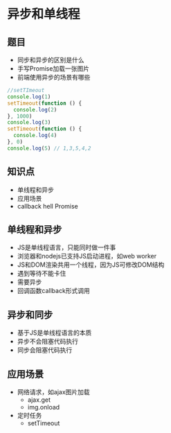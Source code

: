 # 异步和单线程

## 题目

* 同步和异步的区别是什么
* 手写Promise加载一张图片
* 前端使用异步的场景有哪些

```js
//setTImeout
console.log(1)
setTimeout(function () {
  console.log(2)
}, 1000)
console.log(3)
setTimeout(function () {
  console.log(4)
}, 0)
console.log(5) // 1,3,5,4,2
```

## 知识点

* 单线程和异步
* 应用场景
* callback hell Promise

## 单线程和异步

* JS是单线程语言，只能同时做一件事
* 浏览器和nodejs已支持JS启动进程，如web worker
* JS和DOM渲染共用一个线程，因为JS可修改DOM结构
* 遇到等待不能卡住
* 需要异步
* 回调函数callback形式调用

## 异步和同步

* 基于JS是单线程语言的本质
* 异步不会阻塞代码执行
* 同步会阻塞代码执行

## 应用场景

* 网络请求，如ajax图片加载
  * ajax.get
  * img.onload
* 定时任务
  * setTimeout
